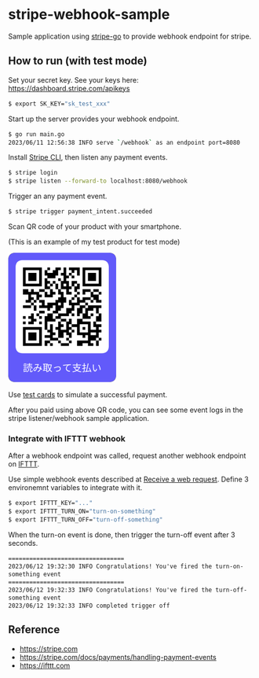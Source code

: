 # stripe-webhook-sample

Sample application using [stripe-go](https://github.com/stripe/stripe-go) to provide webhook endpoint for stripe.

## How to run (with test mode)

Set your secret key. See your keys here: https://dashboard.stripe.com/apikeys

```bash
$ export SK_KEY="sk_test_xxx"
```

Start up the server provides your webhook endpoint.

```bash
$ go run main.go 
2023/06/11 12:56:38 INFO serve `/webhook` as an endpoint port=8080
```

Install [Stripe CLI](https://stripe.com/docs/stripe-cli), then listen any payment events.

```bash
$ stripe login
$ stripe listen --forward-to localhost:8080/webhook
```

Trigger an any payment event.

```bash
$ stripe trigger payment_intent.succeeded
```

Scan QR code of your product with your smartphone.

(This is an example of my test product for test mode)

![qr code](./qr_test_fZeeWxa7y326g48288-small.png)

Use [test cards](https://stripe.com/docs/testing#cards) to simulate a successful payment.

After you paid using above QR code, you can see some event logs in the stripe listener/webhook sample application.

### Integrate with IFTTT webhook

After a webhook endpoint was called, request another webhook endpoint on [IFTTT](https://ifttt.com).

Use simple webhook events described at [Receive a web request](https://ifttt.com/maker_webhooks/triggers/event). Define 3 environemnt variables to integrate with it.

```bash
$ export IFTTT_KEY="..."
$ export IFTTT_TURN_ON="turn-on-something"
$ export IFTTT_TURN_OFF="turn-off-something"
```

When the turn-on event is done, then trigger the turn-off event after 3 seconds.

```
=================================
2023/06/12 19:32:30 INFO Congratulations! You've fired the turn-on-something event
=================================
2023/06/12 19:32:33 INFO Congratulations! You've fired the turn-off-something event
2023/06/12 19:32:33 INFO completed trigger off
```

## Reference

* https://stripe.com
* https://stripe.com/docs/payments/handling-payment-events
* https://ifttt.com
